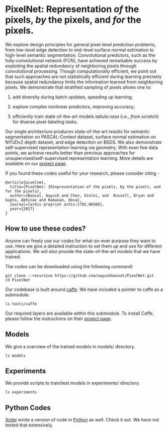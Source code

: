 # PixelNet: Representation _of_ the pixels, _by_ the pixels, and _for_ the pixels.

We explore design principles for general pixel-level prediction problems, from low-level edge detection to mid-level surface normal estimation to high-level semantic segmentation. Convolutional predictors, such as the fully-convolutional network (FCN), have achieved remarkable success by exploiting the spatial redundancy of neighboring pixels through convolutional processing. Though computationally efficient, we point out that such approaches are not statistically efficient during learning precisely because spatial redundancy limits the information learned from neighboring pixels. We demonstrate that stratified sampling of pixels allows one to:

1. add diversity during batch updates, speeding up learning; 

2. explore complex nonlinear predictors, improving accuracy; 

3. efficiently train state-of-the-art models *tabula rasa* (i.e., _from scratch_) for diverse pixel-labeling tasks. 

Our single architecture produces state-of-the-art results for semantic segmentation on PASCAL-Context dataset, surface normal estimation on NYUDv2 depth dataset, and edge detection on BSDS. We also demonstrate self-supervised representation learning via geometry. With even few data points, we achieve results better than previous approaches for unsupervised/self-supervised representation learning. More details are available on our [project page](http://www.cs.cmu.edu/~aayushb/pixelNet/). 

If you found these codes useful for your research, please consider citing -

```make
@article{pixelnet,
  title={PixelNet: {R}epresentation of the pixels, by the pixels, and for the pixels},
  author={Bansal, Aayush and Chen, Xinlei, and  Russell, Bryan and Gupta, Abhinav and Ramanan, Deva},
  Journal={arXiv preprint arXiv:1702.06506},
  year={2017}
}
```

## How to use these codes?

Anyone can freely use our codes for what-so-ever purpose they want to use. Here we give a detailed instruction to set them up and use for different applications. We will also provide the state-of-the-art models that we have trained. 

The codes can be downloaded using the following command:

```make 
git clone --recursive https://github.com/aayushbansal/PixelNet.git
cd PixelNet
```

Our codebase is built around [caffe](http://caffe.berkeleyvision.org/). We have included a pointer to caffe as a submodule. 

```make
ls tools/caffe
```

Our required layers are available within this submodule. To install Caffe, please follow the instructions on their [project page](http://caffe.berkeleyvision.org/).

## Models

We give a overview of the trained models in models/ directory.

```make
ls models
```

## Experiments

We provide scripts to train/test models in experiments/ directory.

```make
ls experiments
```

## Python Codes

[Xinlei](https://www.cs.cmu.edu/~xinleic) wrote a version of code in [Python](https://github.com/endernewton/PixelNet) as well. Check it out. We have not tested that extensively.
